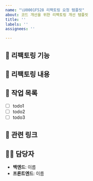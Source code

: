 ```yaml
---
name: "\U0001F528 리팩토링 요청 템플릿"
about: 코드 개선을 위한 리팩토링 개선 템플릿
title: ''
labels: ''
assignees: ''

---
```


<!--📚 GitHub 이슈 작성 템플릿 -->
<!-- 필요한 제목을 복사 붙여넣기하여 사용해주세요!
		refactor: 무슨 부분 기능 개선 요청
-->

🔨 리팩토링 기능
---
<!-- 리팩토링 요청에 대한 간략한 설명을 적어주세요. -->

📖 리팩토링 내용
---
<!-- 어떻게 수정했으면 좋겠는지 자세하게 적어주세요. 최대한 자세할수록 좋습니다. -->

🚧 작업 목록
---
<!-- 리팩토링을 위한 수행 작업 목록을 작성해주세요. 최대한 자세할수록 좋습니다. -->
- [ ] todo1
- [ ] todo2
- [ ] todo3

🔗 관련 링크
---
<!-- 기능과 관련해 참고할 링크가 있다면 적어주세요. 없다면 적지 않아도 됩니다. -->


🙋‍♂️ 담당자
---
- **백엔드**: 이름
- **프론트엔드**: 이름
